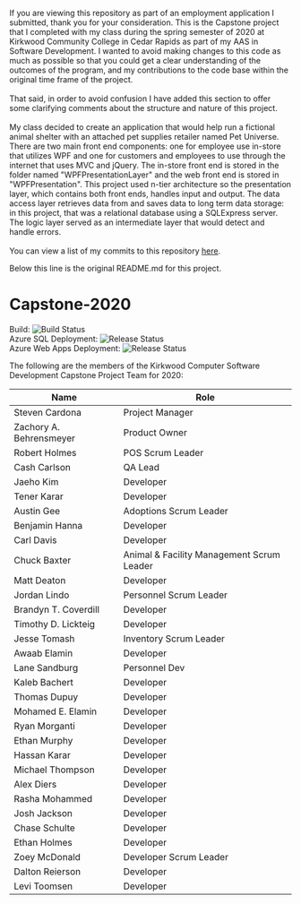 If you are viewing this repository as part of an employment application I submitted, thank you for your consideration. This is the Capstone project that I completed with my class during the spring semester of 2020 at Kirkwood Community College in Cedar Rapids as part of my AAS in Software Development. I wanted to avoid making changes to this code as much as possible so that you could get a clear understanding of the outcomes of the program, and my contributions to the code base within the original time frame of the project. 
<br /> <br />
That said, in order to avoid confusion I have added this section to offer some clarifying comments about the structure and nature of this project.
<br /> <br />
My class decided to create an application that would help run a fictional animal shelter with an attached pet supplies retailer named Pet Universe. There are two main front end components: one for employee use in-store that utilizes WPF and one for customers and employees to use through the internet that uses MVC and jQuery. The in-store front end is stored in the folder named "WPFPresentationLayer" and the web front end is stored in "WPFPresentation". This project used n-tier architecture so the presentation layer, which contains both front ends, handles input and output. The data access layer retrieves data from and saves data to long term data storage: in this project, that was a relational database using a SQLExpress server. The logic layer served as an intermediate layer that would detect and handle errors.
<br /> <br />
You can view a list of my commits to this repository [here](https://github.com/rholmes1024/CapstoneProject/commits?author=rholmes1024).

Below this line is the original README.md for this project. 
# Capstone-2020

Build: ![Build Status](https://dev.azure.com/k0497302/Capstone-2020/_apis/build/status/jimglasgow.Capstone-2020?branchName=master)\
Azure SQL Deployment: ![Release Status](https://vsrm.dev.azure.com/k0497302/_apis/public/Release/badge/af855017-e734-4270-8416-ad02fb4d6ff1/1/3)\
Azure Web Apps Deployment: ![Release Status](https://vsrm.dev.azure.com/k0497302/_apis/public/Release/badge/af855017-e734-4270-8416-ad02fb4d6ff1/1/2)

The following are the members of the
Kirkwood Computer Software Development
Capstone Project Team for 2020:

|Name							        |  Role                                     |
|-------------------------| ----------------------------------------- |
|Steven Cardona					  | Project Manager                           |
|Zachory A. Behrensmeyer	| Product Owner                             |
|Robert Holmes            | POS Scrum Leader                          |
|Cash Carlson             | QA Lead                                   |
|Jaeho Kim						    | Developer                                 |
|Tener Karar              | Developer                                 |
|Austin Gee						    | Adoptions Scrum Leader                    |
|Benjamin Hanna					  | Developer                                 |
|Carl Davis						    | Developer                                 |
|Chuck Baxter					    | Animal & Facility Management Scrum Leader |
|Matt Deaton						  | Developer                                 |
|Jordan Lindo					    | Personnel Scrum Leader                    |
|Brandyn T. Coverdill			| Developer                                 |
|Timothy D. Lickteig      | Developer                                 |
|Jesse Tomash					    | Inventory Scrum Leader                    |
|Awaab Elamin					    | Developer                                 |    
|Lane Sandburg            | Personnel Dev                             |
|Kaleb Bachert					  | Developer                                 |  
|Thomas Dupuy					    | Developer                                 |
|Mohamed E. Elamin        | Developer                                 |
|Ryan Morganti					  | Developer                                 |
|Ethan Murphy					    | Developer                                 |
|Hassan Karar             | Developer                                 |
|Michael Thompson         | Developer                                 |
|Alex Diers               | Developer                                 |
|Rasha Mohammed					  | Developer                                 |
|Josh Jackson          		|	Developer                                 |
|Chase Schulte					  | Developer                                 |
|Ethan Holmes             | Developer                                 |
|Zoey McDonald            | Developer Scrum Leader                    |
|Dalton Reierson          |Developer|
|Levi Toomsen			  |Developer|
